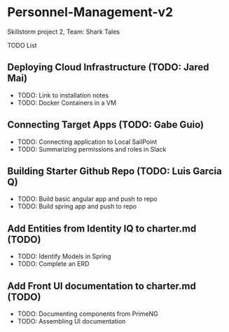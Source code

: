 # Personnel-Management-v2
Skillstorm project 2, Team: Shark Tales

TODO List

## Deploying Cloud Infrastructure (TODO: Jared Mai)
 - TODO: Link to installation notes
 - TODO: Docker Containers in a VM
 
## Connecting Target Apps (TODO: Gabe Guio)
 - TODO: Connecting application to Local SailPoint
 - TODO: Summarizing permissions and roles in Slack
 
## Building Starter Github Repo (TODO: Luis Garcia Q)
 - TODO: Build basic angular app and push to repo
 - TODO: Build spring app and push to repo

## Add Entities from Identity IQ to charter.md (TODO) 
 - TODO: Identify Models in Spring
 - TODO: Complete an ERD

## Add Front UI documentation to charter.md (TODO)
 - TODO: Documenting components from PrimeNG
 - TODO: Assembling UI documentation
